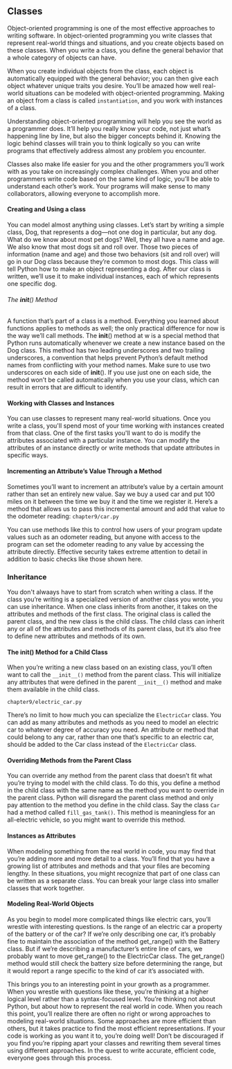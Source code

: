 ## Classes
Object-oriented programming is one of the most effective approaches to writing software.
In object-oriented programming you write classes that represent real-world things
and situations, and you create objects based on these classes. When you write a class, you define the general behavior that a whole category of objects can have.

When you create individual objects from the class, each object is automatically
equipped with the general behavior; you can then give each object
whatever unique traits you desire. You’ll be amazed how well real-world
situations can be modeled with object-oriented programming. Making an object from a class is called `instantiation`, and you work with instances of a class.

Understanding object-oriented programming will help you see the
world as a programmer does. It’ll help you really know your code, not
just what’s happening line by line, but also the bigger concepts behind it.
Knowing the logic behind classes will train you to think logically so you can
write programs that effectively address almost any problem you encounter.

Classes also make life easier for you and the other programmers you’ll
work with as you take on increasingly complex challenges. When you and
other programmers write code based on the same kind of logic, you’ll be
able to understand each other’s work. Your programs will make sense to
many collaborators, allowing everyone to accomplish more.

#### Creating and Using a class
You can model almost anything using classes. Let’s start by writing a simple
class, Dog, that represents a dog—not one dog in particular, but any dog. What do we know about most pet dogs? Well, they all have a name and age.
We also know that most dogs sit and roll over. Those two pieces of information
(name and age) and those two behaviors (sit and roll over) will go
in our Dog class because they’re common to most dogs. This class will tell
Python how to make an object representing a dog. After our class is written,
we’ll use it to make individual instances, each of which represents one specific
dog.

###### The __init__() Method
A function that’s part of a class is a method. Everything you learned about
functions applies to methods as well; the only practical difference for now is
the way we’ll call methods. The __init__() method at w is a special method
that Python runs automatically whenever we create a new instance based
on the Dog class. This method has two leading underscores and two trailing
underscores, a convention that helps prevent Python’s default method
names from conflicting with your method names. Make sure to use two
underscores on each side of __init__(). If you use just one on each side, the
method won’t be called automatically when you use your class, which can
result in errors that are difficult to identify.

#### Working with Classes and Instances
You can use classes to represent many real-world situations. Once you write a class, you'll spend most of your time working with instances created from that class. One of the first tasks you'll want to do is modify the attributes associated with a particular instance. You can modify the attributes of an instance directly or write methods that update attributes in specific ways.

#### Incrementing an Attribute’s Value Through a Method
Sometimes you’ll want to increment an attribute’s value by a certain
amount rather than set an entirely new value. Say we buy a used car and
put 100 miles on it between the time we buy it and the time we register it.
Here’s a method that allows us to pass this incremental amount and add
that value to the odometer reading:
```chapter9/car.py```

You can use methods like this to control how users of your program update values
such as an odometer reading, but anyone with access to the program can set the odometer
reading to any value by accessing the attribute directly. Effective security takes
extreme attention to detail in addition to basic checks like those shown here.

### Inheritance
You don't alwaays have to start from scratch when writing a class. If the class
you’re writing is a specialized version of another class you wrote, you can
use inheritance. When one class inherits from another, it takes on the attributes
and methods of the first class. The original class is called the parent
class, and the new class is the child class. The child class can inherit any
or all of the attributes and methods of its parent class, but it’s also free to
define new attributes and methods of its own.

#### The __init__() Method for a Child Class
When you’re writing a new class based on an existing class, you’ll often
want to call the `__init__()` method from the parent class. This will initialize
any attributes that were defined in the parent `__init__()` method and make
them available in the child class.

```chapter9/electric_car.py```

There’s no limit to how much you can specialize the `ElectricCar` class.
You can add as many attributes and methods as you need to model an electric
car to whatever degree of accuracy you need. An attribute or method
that could belong to any car, rather than one that’s specific to an electric
car, should be added to the Car class instead of the `ElectricCar` class.

#### Overriding Methods from the Parent Class
You can override any method from the parent class that doesn’t fit what
you’re trying to model with the child class. To do this, you define a method
in the child class with the same name as the method you want to override in
the parent class. Python will disregard the parent class method and only
pay attention to the method you define in the child class.
Say the class `Car` had a method called `fill_gas_tank()`. This method is
meaningless for an all-electric vehicle, so you might want to override this
method.

#### Instances as Attributes
When modeling something from the real world in code, you may find that
you’re adding more and more detail to a class. You’ll find that you have a
growing list of attributes and methods and that your files are becoming
lengthy. In these situations, you might recognize that part of one class can
be written as a separate class. You can break your large class into smaller
classes that work together.

#### Modeling Real-World Objects
As you begin to model more complicated things like electric cars, you’ll
wrestle with interesting questions. Is the range of an electric car a property
of the battery or of the car? If we’re only describing one car, it’s probably
fine to maintain the association of the method get_range() with the Battery
class. But if we’re describing a manufacturer’s entire line of cars, we probably
want to move get_range() to the ElectricCar class. The get_range() method
would still check the battery size before determining the range, but it would
report a range specific to the kind of car it’s associated with.

This brings you to an interesting point in your growth as a programmer.
When you wrestle with questions like these, you’re thinking at a higher
logical level rather than a syntax-focused level. You’re thinking not about
Python, but about how to represent the real world in code. When you reach
this point, you’ll realize there are often no right or wrong approaches to
modeling real-world situations. Some approaches are more efficient than
others, but it takes practice to find the most efficient representations. If
your code is working as you want it to, you’re doing well! Don’t be discouraged
if you find you’re ripping apart your classes and rewriting them several
times using different approaches. In the quest to write accurate, efficient
code, everyone goes through this process.